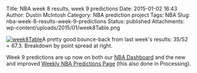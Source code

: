 Title: NBA week 8 results, week 9 predictions
Date: 2015-01-02 16:43
Author: Dustin McIntosh
Category: NBA prediction project
Tags: NBA
Slug: nba-week-8-results-week-9-predictions
Status: published
Attachments: wp-content/uploads/2015/01/week8Table.png

[![week8Table]({static}/wp-content/uploads/2015/01/week8Table.png)]({static}/wp-content/uploads/2015/01/week8Table.png)A pretty good bounce-back from last week's results: $35/52 = 67.3%$. Breakdown by point spread at right.

Week 9 predictions are up now on both our [NBA Dashboard](http://efavdb.com/nba-dash/) and the new and improved [Weekly NBA Predictions Page](http://efavdb.com/weekly-nba-predictions/) (this also done in Processing).
